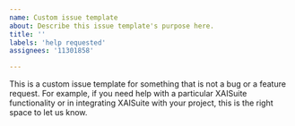```yaml
---
name: Custom issue template
about: Describe this issue template's purpose here.
title: ''
labels: 'help requested'
assignees: '11301858'

---
```


This is a custom issue template for something that is not a bug or a feature request. For example, if you need help with a particular XAISuite functionality or in integrating XAISuite with your project, this is the right space to let us know. 
